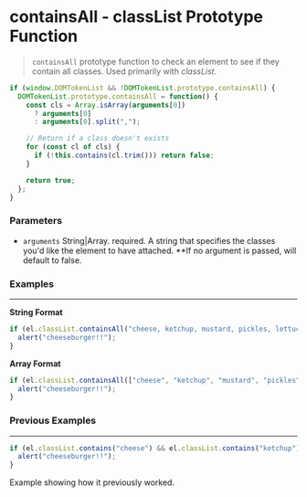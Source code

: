 # containsAll - classList Prototype Function

> `containsAll` prototype function to check an element to see if they contain all classes. Used primarily with *classList*.

```jsx
if (window.DOMTokenList && !DOMTokenList.prototype.containsAll) {
  DOMTokenList.prototype.containsAll = function() {
    const cls = Array.isArray(arguments[0])
      ? arguments[0]
      : arguments[0].split(",");

    // Return if a class doesn't exists
    for (const cl of cls) {
      if (!this.contains(cl.trim())) return false;
    }

    return true;
  };
}
```

### **Parameters**

- `arguments` String|Array. required. A string that specifies the classes you'd like the element to have attached. **If no argument is passed, will default to false.

### Examples

---

**String Format**

```jsx
if (el.classList.containsAll("cheese, ketchup, mustard, pickles, lettuce")) {
  alert("cheeseburger!!");
}
```

**Array Format**

```jsx
if (el.classList.containsAll(["cheese", "ketchup", "mustard", "pickles", "lettuce"])) {
  alert("cheeseburger!!");
}
```

### Previous Examples

---

```jsx
if (el.classList.contains("cheese") && el.classList.contains("ketchup") && el.classList.contains("mustard") && el.classList.contains("pickles") && el.classList.contains("lettuce")) {
  alert("cheeseburger!!");
}
```

Example showing how it previously worked.